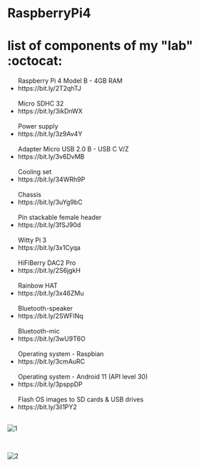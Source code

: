 # RaspberryPi4
# list of components of my "lab" :octocat: 

<ul> 
  Raspberry Pi 4 Model B - 4GB RAM
  <li>https://bit.ly/2T2qhTJ</li>
  <br>
  Micro SDHC 32
  <li>https://bit.ly/3ikDnWX</li>
  <br>
  Power supply
  <li>https://bit.ly/3z9Av4Y</li>
  <br>
  Adapter Micro USB 2.0 B - USB C V/Z
  <li>https://bit.ly/3v6DvMB</li>
  <br>
  Cooling set
  <li>https://bit.ly/34WRh9P</li>
  <br>
  Chassis
  <li>https://bit.ly/3uYg9bC</li>
  <br>
  Pin stackable female header 
  <li>https://bit.ly/3fSJ90d</li>
  <br>
  Witty Pi 3
  <li>https://bit.ly/3x1Cyqa</li>
  <br>
  HiFiBerry DAC2 Pro 
  <li>https://bit.ly/2S6jgkH</li>
  <br>
  Rainbow HAT
  <li>https://bit.ly/3x46ZMu</li>
  <br>
  Bluetooth-speaker
  <li>https://bit.ly/2SWFINq</li>
  <br>
   Bluetooth-mic
  <li>https://bit.ly/3wU9T6O</li>
  <br>
  Operating system - Raspbian
  <li>https://bit.ly/3cmAuRC</li>
  <br>
  Operating system - Android 11 (API level 30)
  <li>https://bit.ly/3psppDP</li>
  <br>
  Flash OS images to SD cards & USB drives
  <li>https://bit.ly/3il1PY2</li>
  <br>
</ul>

![1](https://user-images.githubusercontent.com/85439920/120942795-7bd4d900-c72b-11eb-84ca-3154a250ee96.jpg)

<br>

![2](https://user-images.githubusercontent.com/85439920/120942841-bfc7de00-c72b-11eb-90ed-24683d11b92f.jpg)
